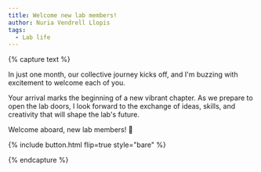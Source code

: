 ```yaml
---
title: Welcome new lab members!
author: Nuria Vendrell Llopis
tags:
  - Lab life
---
```


{% capture text %}

In just one month, our collective journey kicks off, and I'm buzzing with excitement to welcome each of you.

Your arrival marks the beginning of a new vibrant chapter. As we prepare to open the lab doors, I look forward to the exchange of ideas, skills, and creativity that will shape the lab's future.

Welcome aboard, new lab members! 🚀


{%
  include button.html
  flip=true
  style="bare"
%}

{% endcapture %}
